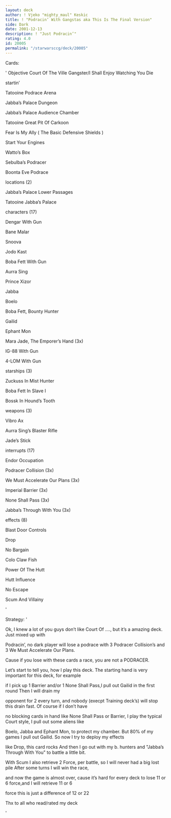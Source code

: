 ```yaml
---
layout: deck
author: ! Vjeko "mighty_maul" Keskic
title: ! "Podracin’ With Gangstas aka This Is The Final Version"
side: Dark
date: 2001-12-13
description: ! "Just Podracin’"
rating: 4.0
id: 20005
permalink: "/starwarsccg/deck/20005"
---
```

Cards: 

' 
Objective 	 	Court Of The Ville Gangster/I Shall Enjoy Watching You Die




startin’ 


Tatooine  Podrace Arena 

Jabba’s Palace  Dungeon 

Jabba’s Palace  Audience Chamber 

Tatooine  Great Pit Of Carkoon 

Fear Is My Ally ( The Basic Defensive Shields )

Start Your Engines 

Watto’s Box

Sebulba’s Podracer

Boonta Eve Podrace



locations (2)


Jabba’s Palace  Lower Passages

Tatooine  Jabba’s Palace



characters (17)


Dengar With Gun

Bane Malar

Snoova

Jodo Kast

Boba Fett With Gun

Aurra Sing

Prince Xizor

Jabba

Boelo

Boba Fett, Bounty Hunter

Gailid

Ephant Mon

Mara Jade, The Emporer’s Hand (3x)

IG-88 With Gun

4-LOM With Gun



starships (3)


Zuckuss In Mist Hunter

Boba Fett In Slave I

Bossk In Hound’s Tooth



weapons (3)


Vibro Ax

Aurra Sing’s Blaster Rifle

Jade’s Stick



interrupts (17)


Endor Occupation

Podracer Collision (3x)

We Must Accelerate Our Plans (3x)

Imperial Barrier (3x)

None Shall Pass (3x)

Jabba’s Through With You (3x)


effects (8)


Blast Door Controls

Drop

No Bargain

Colo Claw Fish

Power Of The Hutt

Hutt Influence

No Escape

Scum And Villainy

'

Strategy: '

Ok, I knew a lot of you guys don’t like Court Of ...., but it’s a amazing deck. Just mixed up with

Podracin’, no dark player will lose a podrace with 3 Podracer Collision’s and 3 We Must Accelerate Our Plans.

Cause if you lose with these cards a race, you are not a PODRACER.


Let’s start to tell you, how I play this deck. The starting hand is very important for this deck, for example

if I pick up 1 Barrier and/or 1 None Shall Pass,I pull out Gailid in the first round Then I will drain my 

opponent for 2 every turn, and nobody (execpt Training deck’s) will stop this drain fast. Of course if I don’t have

no blocking cards in hand like None Shall Pass or Barrier, I play the typical Court style, I pull out some aliens like 

Boelo, Jabba and Ephant Mon, to protect my chamber. But 80% of my games I pull out Gailid. So now I try to deploy my effects

like Drop, this card rocks And then I go out with my b. hunters and "Jabba’s Through With You" to battle a little bit.

With Scum I also retrieve 2 Force, per battle, so I will never had a big lost pile After some turns I will win the race, 

and now the game is almost over, cause it’s hard for every deck to lose 11 or 6 force,and I will retrieve 11 or 6 

force this is just a difference of 12 or 22 


Thx to all who read/rated my deck

'
